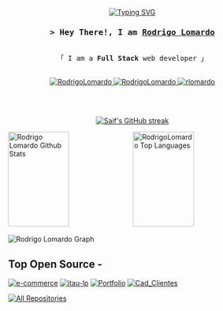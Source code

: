 





<p align="center">
 <a href="https://git.io/typing-svg"><img src="https://readme-typing-svg.herokuapp.com?font=Fira+Code&duration=3000&pause=500&color=FF1493&center=true&vCenter=true&random=false&width=635&lines=Web+Developer;Member+of+the+developers+group+%40DetroRJ;Analysis+and+Systems+Development+-+5rd+semester;Always+learning+new+things." alt="Typing SVG" /></a>
</p>


<!-- Intro  -->
<h3 align="center">
        <samp>&gt; Hey There!, I am
                <b><a target="_blank" href="(https://rdevv.netlify.app)">Rodrigo Lomardo</a></b>
        </samp>
</h3>


<p align="center"> 
  <samp>
    <a href="https://www.google.com/search?q=Al+Siam"></a>
    <br>
    「 I am a <b>Full Stack</b> web developer 」
    <br>
    <br>
  </samp>
</p>

<p align="center">
 <a href="https://rdevv.netlify.app" target="blank">
  <img src="https://img.shields.io/badge/Website-DC143C?style=for-the-badge&logo=medium&logoColor=white" alt="RodrigoLomardo" />
 </a>
 <a href="https://linkedin.com/in/rodrigolomardo" target="_blank">
  <img src="https://img.shields.io/badge/LinkedIn-0077B5?style=for-the-badge&logo=linkedin&logoColor=white" alt="RodrigoLomardo"/>
 </a>


 <a href="https://instagram.com/r.lomardo" target="_blank">
  <img src="https://img.shields.io/badge/Instagram-fe4164?style=for-the-badge&logo=instagram&logoColor=white" alt="rlomardo" />
 </a> 

</p>
<br />


<br/>

<p align="center">
  <a href="https://github.com/RodrigoLomardo">
    <img src="https://github-readme-streak-stats.herokuapp.com/?user=RodrigoLomardo&theme=radical&border=7F3FBF&background=0D1117" alt="Saif's GitHub streak"/>
  </a>
</p>


<a> 
    <a href="https://github.com/RodrigoLomardo"><img alt="Rodrigo Lomardo Github Stats" src="https://denvercoder1-github-readme-stats.vercel.app/api?username=RodrigoLomardo&show_icons=true&count_private=true&theme=react&border_color=7F3FBF&bg_color=0D1117&title_color=F85D7F&icon_color=F8D866" height="192px" width="49.5%"/></a>
  <a href="https://github.com/RodrigoLomardo"><img alt="RodrigoLomardo Top Languages" src="https://denvercoder1-github-readme-stats.vercel.app/api/top-langs/?username=RodrigoLomardo&langs_count=8&layout=compact&theme=react&border_color=7F3FBF&bg_color=0D1117&title_color=F85D7F&icon_color=F8D866" height="192px" width="49.5%"/></a>
  <br/>
</a>


![Rodrigo Lomardo Graph](https://github-readme-activity-graph.vercel.app/graph?username=RodrigoLomardo&custom_title=Rodrigo%20Lomardo%20GitHub%20Activity%20Graph&bg_color=0D1117&color=7F3FBF&line=7F3FBF&point=7F3FBF&area_color=FFFFFF&title_color=FFFFFF&area=true)



## Top Open Source -


[![e-commerce](https://github-readme-stats.vercel.app/api/pin/?username=RodrigoLomardo&repo=e-commerce&border_color=7F3FBF&bg_color=0D1117&title_color=C9D1D9&text_color=8B949E&icon_color=7F3FBF&card_width=10px)](https://github.com/RodrigoLomardo/e-commerce)
[![itau-lp](https://github-readme-stats.vercel.app/api/pin/?username=RodrigoLomardo&repo=itau-lp&border_color=7F3FBF&bg_color=0D1117&title_color=C9D1D9&text_color=8B949E&icon_color=7F3FBF)](https://github.com/RodrigoLomardo/itau-lp)
[![Portfolio](https://github-readme-stats.vercel.app/api/pin/?username=RodrigoLomardo&repo=rdev&border_color=7F3FBF&bg_color=0D1117&title_color=C9D1D9&text_color=8B949E&icon_color=7F3FBF)](https://github.com/RodrigoLomardo/rdev)
[![Cad_Clientes](https://github-readme-stats.vercel.app/api/pin/?username=RodrigoLomardo&repo=cadastro_clientes&border_color=7F3FBF&bg_color=0D1117&title_color=C9D1D9&text_color=8B949E&icon_color=7F3FBF)](https://github.com/RodrigoLomardo/cadastro_clientes)


<p align="left">
  <a href="https://github.com/RodrigoLomardo?tab=repositories" target="_blank"><img alt="All Repositories" title="All Repositories" src="https://img.shields.io/badge/-All%20Repos-2962FF?style=for-the-badge&logo=koding&logoColor=white"/></a>
</p>


